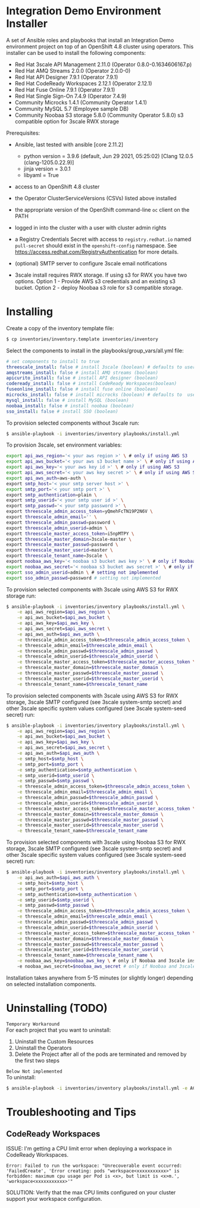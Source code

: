 # Integration Demo Environment Installer

A set of Ansible roles and playbooks that install an Integration Demo environment project on top of an OpenShift 4.8 cluster using operators.  This installer can be used to install the following components:
* Red Hat 3scale API Management 2.11.0 (Operator 0.8.0-0.1634606167.p) 
* Red Hat AMQ Streams 2.0.0 (Operator 2.0.0-0)
* Red Hat API Designer 7.9.1 (Operator 7.9.1)
* Red Hat CodeReady Workspaces 2.12.1 (Operator 2.12.1)
* Red Hat Fuse Online 7.9.1 (Operator 7.9.1)
* Red Hat Single Sign-On 7.4.9 (Operator 7.4.9)
* Community Microcks 1.4.1 (Community Operator 1.4.1)
* Community MySQL 5.7 (Employee sample DB)
* Community Noobaa S3 storage 5.8.0 (Community Operator 5.8.0) s3 compatible option for 3scale RWX storage 

Prerequisites:
* Ansible, last tested with ansible [core 2.11.2] 
    * python version = 3.9.6 (default, Jun 29 2021, 05:25:02) [Clang 12.0.5 (clang-1205.0.22.9)]
    * jinja version = 3.0.1
    * libyaml = True 


* access to an OpenShift 4.8 cluster
* the Operator ClusterServiceVersions (CSVs) listed above installed
* the appropriate version of the OpenShift command-line `oc` client on the PATH
* logged in into the cluster with a user with cluster admin rights
* a Registry Credentials Secret with access to `registry.redhat.io` named `pull-secret` should exist in the `openshift-config` namespace. See https://access.redhat.com/RegistryAuthentication for more details.
* (optional) SMTP server to configure 3scale email notifications
* 3scale install requires RWX storage.  If using s3 for RWX you have two options.  Option 1 - Provide AWS s3 credentials and an existing s3 bucket.  Option 2 - deploy Noobaa s3 role for s3 compatible storage.  
#
# Installing

Create a copy of the inventory template file:
```bash
$ cp inventories/inventory.template inventories/inventory
```

Select the components to install in the playbooks/group_vars/all.yml file:
```yaml
# set components to install to true
threescale_install: false # install 3scale (boolean) # defaults to user/pass = admin/password
amqstreams_install: false # install AMQ streams (boolean)
apicurito_install: false # install API designer (boolean)
codeready_install: false # install CodeReady Workspaces(boolean)
fuseonline_install: false # install fuse online (boolean)
microcks_install: false # install microcks (boolean) # defaults to  user/pass = admin/password
mysql_install: false # install MySQL (boolean)
noobaa_install: false # install noobaa (boolean)
sso_install: false # install SSO (boolean)
```


To provision selected components without 3scale run:
```bash
$ ansible-playbook -i inventories/inventory playbooks/install.yml
```

To provision 3scale, set environment variables:
```bash
export api_aws_region='< your aws region >' \ # only if using AWS S3
export api_aws_bucket='< your aws s3 bucket name >' \ # only if using AWS S3
export api_aws_key='< your aws key id >' \ # only if using AWS S3
export api_aws_secret='< your aws key secret >' \ # only if using AWS S3
export api_aws_auth=aws-auth \
export smtp_host='< your smtp server host >' \ 
export smtp_port='< your smtp port >' \
export smtp_authentication=plain \
export smtp_userid='< your smtp user id >' \
export smtp_passwd='< your smtp password >' \
export threescale_admin_access_token=yQmehFcTN19P2N6V \
export threescale_admin_email='' \
export threescale_admin_passwd=password \
export threescale_admin_userid=admin \
export threescale_master_access_token=i5npMTPY \
export threescale_master_domain=3scale-master \
export threescale_master_passwd=password \
export threescale_master_userid=master \
export threescale_tenant_name=3scale \
export noobaa_aws_key='< noobaa s3 bucket aws key >' \ # only if Noobaa and 3scale installed separately
export noobaa_aws_secret='< noobaa s3 bucket aws secret >' \ # only if Noobaa and 3scale installed separately
export sso_admin_userid=admin \ # setting not implemented
export sso_admin_passwd=password # setting not implemented
```

To provision selected components with 3scale using AWS S3 for RWX storage run:
```bash
$ ansible-playbook -i inventories/inventory playbooks/install.yml \
    -e api_aws_region=$api_aws_region \
    -e api_aws_bucket=$api_aws_bucket \
    -e api_aws_key=$api_aws_key \
    -e api_aws_secret=$api_aws_secret \
    -e api_aws_auth=$api_aws_auth \
    -e threescale_admin_access_token=$threescale_admin_access_token \
    -e threescale_admin_email=$threescale_admin_email \
    -e threescale_admin_passwd=$threescale_admin_passwd \
    -e threescale_admin_userid=$threescale_admin_userid \
    -e threescale_master_access_token=$threescale_master_access_token \
    -e threescale_master_domain=$threescale_master_domain \
    -e threescale_master_passwd=$threescale_master_passwd \
    -e threescale_master_userid=$threescale_master_userid \
    -e threescale_tenant_name=$threescale_tenant_name
```

To provision selected components with 3scale using AWS S3 for RWX storage, 3scale SMTP configured (see 3scale system-smtp secret) and other 3scale specific system values configured (see 3scale system-seed secret) run:
```bash
$ ansible-playbook -i inventories/inventory playbooks/install.yml \
    -e api_aws_region=$api_aws_region \
    -e api_aws_bucket=$api_aws_bucket \
    -e api_aws_key=$api_aws_key \
    -e api_aws_secret=$api_aws_secret \
    -e api_aws_auth=$api_aws_auth \
    -e smtp_host=$smtp_host \
    -e smtp_port=$smtp_port \
    -e smtp_authentication=$smtp_authentication \
    -e smtp_userid=$smtp_userid \
    -e smtp_passwd=$smtp_passwd \
    -e threescale_admin_access_token=$threescale_admin_access_token \
    -e threescale_admin_email=$threescale_admin_email \
    -e threescale_admin_passwd=$threescale_admin_passwd \
    -e threescale_admin_userid=$threescale_admin_userid \
    -e threescale_master_access_token=$threescale_master_access_token \
    -e threescale_master_domain=$threescale_master_domain \
    -e threescale_master_passwd=$threescale_master_passwd \
    -e threescale_master_userid=$threescale_master_userid \
    -e threescale_tenant_name=$threescale_tenant_name
```

To provision selected components with 3scale using Noobaa S3 for RWX storage, 3scale SMTP configured (see 3scale system-smtp secret) and other 3scale specific system values configured (see 3scale system-seed secret) run:
```bash
$ ansible-playbook -i inventories/inventory playbooks/install.yml \
    -e api_aws_auth=$api_aws_auth \
    -e smtp_host=$smtp_host \
    -e smtp_port=$smtp_port \
    -e smtp_authentication=$smtp_authentication \
    -e smtp_userid=$smtp_userid \
    -e smtp_passwd=$smtp_passwd \
    -e threescale_admin_access_token=$threescale_admin_access_token \
    -e threescale_admin_email=$threescale_admin_email \
    -e threescale_admin_passwd=$threescale_admin_passwd \
    -e threescale_admin_userid=$threescale_admin_userid \
    -e threescale_master_access_token=$threescale_master_access_token \
    -e threescale_master_domain=$threescale_master_domain \
    -e threescale_master_passwd=$threescale_master_passwd \
    -e threescale_master_userid=$threescale_master_userid \
    -e threescale_tenant_name=$threescale_tenant_name \
    -e noobaa_aws_key=$noobaa_aws_key \ # only if Noobaa and 3scale installed separately
    -e noobaa_aws_secret=$noobaa_aws_secret # only if Noobaa and 3scale installed separately
```


Installation takes anywhere from 5-15 minutes (or slightly longer) depending on selected installation components.
  
#
# Uninstalling (TODO)

```Temporary Workaround```  
For each project that you want to uninstall:
1. Uninstall the Custom Resources
2. Uninstall the Operators
3. Delete the Project after all of the pods are terminated and removed by the first two steps

```Below Not implemented```  
To uninstall:
```bash
$ ansible-playbook -i inventories/inventory playbooks/install.yml -e ACTION=uninstall
```
#
# Troubleshooting and Tips


## CodeReady Workspaces

ISSUE:  I'm getting a CPU limit error when deploying a workspace in CodeReady Workspaces.

```Error: Failed to run the workspace: "Unrecoverable event occurred: 'FailedCreate', 'Error creating: pods "workspace<xxxxxxxxxxx>" is forbidden: maximum cpu usage per Pod is <x>, but limit is <x>m.', 'workspace<xxxxxxxxxxx>'"```

SOLUTION:  Verify that the max CPU limits configured on your cluster support your workspace configuration.
```
